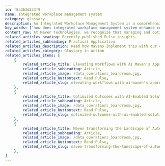 ```yaml
---
id: f8a363d333f9
name: Integrated workplace management system
category: glossary
description: An Integrated Workplace Management System is a comprehensive tool that streamlines the management of real estate and infrastructure assets, enhancing efficiency and fostering collaboration for cost optimization and operational excellence.
key_words: ["how does integrated workplace management system enhance collaboration", "what is the role of IWMS in optimizing real estate", "how can IWMS streamline facility maintenance", "what are the cost benefits of using an integrated workplace management system", "how does an IWMS help in managing capital projects", "what are the energy sustainability features of an IWMS", "how does integrated workplace management system improve work order tracking", "why is IWMS important for business operations optimization", "how can organizations align real estate costs using IWMS", "what is the impact of IWMS on project compliance and efficiency."]
content_raw: At Maven Technologies, we recognize that managing and optimizing real estate, infrastructure, and facilities can be a complex task. This is where an Integrated Workplace Management System (IWMS) comes into play. An Integrated Workplace Management System is a specialized, interconnected network that aids organizations in monitoring, managing and optimizing their infrastructure assets. Offering valuable insights, an IWMS efficiently controls everything from real estate portfolios and facility maintenance, to capital projects and energy sustainability. Harnessing the power of an Integrated Workplace Management System can bring about significant business benefits. By assisting organizations to align their real estate costs with their needs meticulously, an IWMS acts as an impactful tool for cost optimization. Also, it is engineered to streamline work order creation, execution, and tracking, enabling seamless operations. But it doesn't stop there. An IWMS also assists businesses in meticulously managing capital projects. It reduces cost and time taken to demonstrate compliance with timelines, budgets, and environmental requirements, thereby helping to move projects forward swiftly and efficiently. Perhaps one of the most engaging aspects of an Integrated Workplace Management System is its ability to foster collaboration. Its integrated structure allows diverse stakeholders to work together and extract maximum value from the workplace. At Maven Technologies, we understand that unlocking productivity with solutions for the modern world means utilizing advanced technologies like an IWMS, to empower our clients to see the direct business benefits of these elite technologies. With our experienced professionals leading the way, we are ready to help implement and optimize an Integrated Workplace Management System for your organization. Join us on this enriching step into the future of business operations.
related_articles_heading: Recently published Pulse insights.
related_articles_subheading: Practical Application
related_articles_description: Read how Mavens implement this with our clients.
related_articles_category: Glossary in Action
related_articles_items: [
	{
		related_article_title: Elevating Workflows with AI Maven's Approach,
		related_article_subheading: Article,
		related_article_image: /data_operations_boardroom.jpg,
		related_article_buttontext: Read Pulse,
		related_article_slug: elevating-workflows-with-ai-maven's-approach
	},
	{
		related_article_title: Optimized Outcomes with AI-Enabled Solutions,
		related_article_subheading: Article,
		related_article_image: /data_operations_boardroom.jpg,
		related_article_buttontext: Read Pulse,
		related_article_slug: optimized-outcomes-with-ai-enabled-solutions
	},
	{
		related_article_title: Maven Transforming the Landscape of Autonomous Vehicles,
		related_article_subheading: Article,
		related_article_image: /data_operations_boardroom.jpg,
		related_article_buttontext: Read Pulse,
		related_article_slug: maven-transforming-the-landscape-of-autonomous-vehicles
	},
]
---
```

